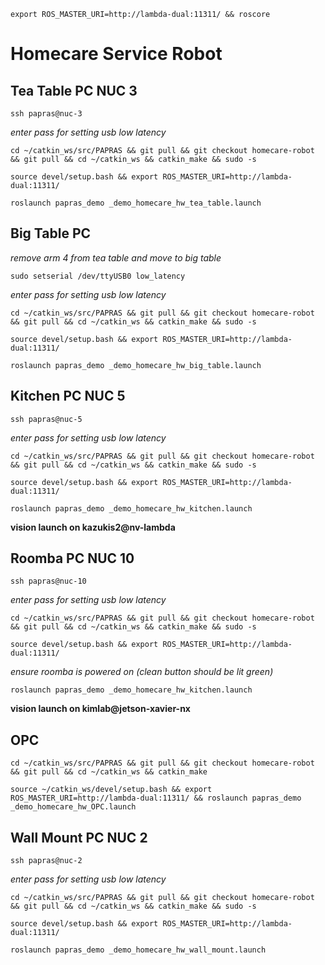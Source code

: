 ```
export ROS_MASTER_URI=http://lambda-dual:11311/ && roscore
```

# Homecare Service Robot
## Tea Table PC NUC 3
```
ssh papras@nuc-3
```
*enter pass for setting usb low latency*
```
cd ~/catkin_ws/src/PAPRAS && git pull && git checkout homecare-robot && git pull && cd ~/catkin_ws && catkin_make && sudo -s
```
```
source devel/setup.bash && export ROS_MASTER_URI=http://lambda-dual:11311/
```
```
roslaunch papras_demo _demo_homecare_hw_tea_table.launch
```
## Big Table PC 
*remove arm 4 from tea table and move to big table*
```
sudo setserial /dev/ttyUSB0 low_latency
```
*enter pass for setting usb low latency*
```
cd ~/catkin_ws/src/PAPRAS && git pull && git checkout homecare-robot && git pull && cd ~/catkin_ws && catkin_make && sudo -s
```
```
source devel/setup.bash && export ROS_MASTER_URI=http://lambda-dual:11311/
```
```
roslaunch papras_demo _demo_homecare_hw_big_table.launch
```
## Kitchen PC NUC 5
```
ssh papras@nuc-5
```
*enter pass for setting usb low latency*
```
cd ~/catkin_ws/src/PAPRAS && git pull && git checkout homecare-robot && git pull && cd ~/catkin_ws && catkin_make && sudo -s
```
```
source devel/setup.bash && export ROS_MASTER_URI=http://lambda-dual:11311/
```
```
roslaunch papras_demo _demo_homecare_hw_kitchen.launch
```
**vision launch on kazukis2@nv-lambda**
## Roomba PC NUC 10
```
ssh papras@nuc-10
```
*enter pass for setting usb low latency*
```
cd ~/catkin_ws/src/PAPRAS && git pull && git checkout homecare-robot && git pull && cd ~/catkin_ws && catkin_make && sudo -s
```
```
source devel/setup.bash && export ROS_MASTER_URI=http://lambda-dual:11311/
```
*ensure roomba is powered on (clean button should be lit green)*
```
roslaunch papras_demo _demo_homecare_hw_kitchen.launch
```
**vision launch on kimlab@jetson-xavier-nx**
## OPC
```
cd ~/catkin_ws/src/PAPRAS && git pull && git checkout homecare-robot && git pull && cd ~/catkin_ws && catkin_make
```
```
source ~/catkin_ws/devel/setup.bash && export ROS_MASTER_URI=http://lambda-dual:11311/ && roslaunch papras_demo _demo_homecare_hw_OPC.launch
```
## Wall Mount PC NUC 2
```
ssh papras@nuc-2
```
*enter pass for setting usb low latency*
```
cd ~/catkin_ws/src/PAPRAS && git pull && git checkout homecare-robot && git pull && cd ~/catkin_ws && catkin_make && sudo -s
```
```
source devel/setup.bash && export ROS_MASTER_URI=http://lambda-dual:11311/
```
```
roslaunch papras_demo _demo_homecare_hw_wall_mount.launch
```